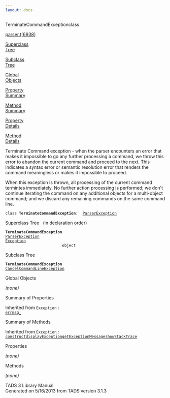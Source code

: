 ```yaml
---
layout: docs
---
```

<span class="title">TerminateCommandException</span><span class="type">class</span>

[parser.t](../file/parser.t.html)\[[6938](../source/parser.t.html#6938)\]

[Superclass  
Tree](#_SuperClassTree_)

[Subclass  
Tree](#_SubClassTree_)

[Global  
Objects](#_ObjectSummary_)

[Property  
Summary](#_PropSummary_)

[Method  
Summary](#_MethodSummary_)

[Property  
Details](#_Properties_)

[Method  
Details](#_Methods_)



Terminate Command exception - when the parser encounters an error that
makes it impossible to go any further processing a command, we throw
this error to abandon the current command and proceed to the next. This
indicates a syntax error or semantic resolution error that renders the
command meaningless or makes it impossible to proceed.

When this exception is thrown, all processing of the current command
termintes immediately. No further action processing is performed; we
don't continue iterating the command on any additional objects for a
multi-object command; and we discard any remaining commands on the same
command line.

`class `**`TerminateCommandException`**` :   `[`ParserException`](../object/ParserException.html)



<span id="_SuperClassTree_"></span>



<span class="hdln">Superclass Tree</span>   (in declaration order)



**`TerminateCommandException`**  
[`ParserException`](../object/ParserException.html)  
[`Exception`](../object/Exception.html)  
`                         object`  
<span id="_SubClassTree_"></span>



<span class="hdln">Subclass Tree</span>  



**`TerminateCommandException`**  
[`CancelCommandLineException`](../object/CancelCommandLineException.html)  
<span id="_ObjectSummary_"></span>



<span class="hdln">Global Objects</span>  



*(none)* <span id="_PropSummary_"></span>



<span class="hdln">Summary of Properties</span>  







Inherited from `Exception` :  
[`errmsg_`](../object/Exception.html#errmsg_)

<span id="_MethodSummary_"></span>



<span class="hdln">Summary of Methods</span>  







Inherited from `Exception` :  
[`construct`](../object/Exception.html#construct)[`displayException`](../object/Exception.html#displayException)[`getExceptionMessage`](../object/Exception.html#getExceptionMessage)[`showStackTrace`](../object/Exception.html#showStackTrace)

<span id="_Properties_"></span>



<span class="hdln">Properties</span>  



*(none)* <span id="_Methods_"></span>



<span class="hdln">Methods</span>  



*(none)*



TADS 3 Library Manual  
Generated on 5/16/2013 from TADS version 3.1.3


